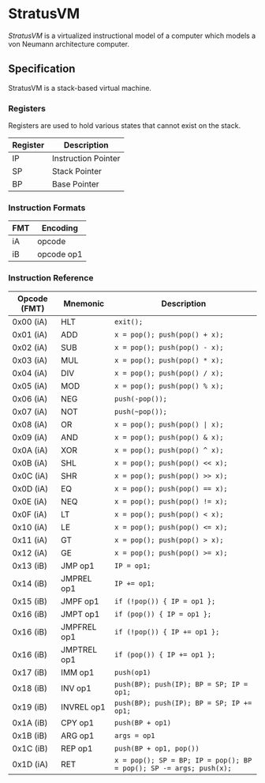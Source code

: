 # StratusVM

*StratusVM* is a virtualized instructional model of a computer which models a von Neumann architecture computer. 

## Specification

StratusVM is a stack-based virtual machine.

### Registers
Registers are used to hold various states that cannot exist on the stack.

Register | Description
---------|-------------------------------------------------------------
IP       | Instruction Pointer
SP       | Stack Pointer
BP       | Base Pointer

### Instruction Formats
FMT     | Encoding
--------|---------------------
iA      | opcode
iB      | opcode op1

### Instruction Reference
Opcode (FMT) | Mnemonic            | Description
-------------|---------------------|------------------------------------------------------------------
0x00 (iA)    | HLT                 | `exit();`
0x01 (iA)    | ADD                 | `x = pop(); push(pop() + x);`
0x02 (iA)    | SUB                 | `x = pop(); push(pop() - x);`
0x03 (iA)    | MUL                 | `x = pop(); push(pop() * x);`
0x04 (iA)    | DIV                 | `x = pop(); push(pop() / x);`
0x05 (iA)    | MOD                 | `x = pop(); push(pop() % x);`
0x06 (iA)    | NEG                 | `push(-pop());`
0x07 (iA)    | NOT                 | `push(~pop());`
0x08 (iA)    | OR                  | `x = pop(); push(pop() \| x);`
0x09 (iA)    | AND                 | `x = pop(); push(pop() & x);`
0x0A (iA)    | XOR                 | `x = pop(); push(pop() ^ x);`
0x0B (iA)    | SHL                 | `x = pop(); push(pop() << x);`
0x0C (iA)    | SHR                 | `x = pop(); push(pop() >> x);`
0x0D (iA)    | EQ                  | `x = pop(); push(pop() == x);`
0x0E (iA)    | NEQ                 | `x = pop(); push(pop() != x);`
0x0F (iA)    | LT                  | `x = pop(); push(pop() < x);`
0x10 (iA)    | LE                  | `x = pop(); push(pop() <= x);`
0x11 (iA)    | GT                  | `x = pop(); push(pop() > x);`
0x12 (iA)    | GE                  | `x = pop(); push(pop() >= x);`
0x13 (iB)    | JMP op1             | `IP = op1;`
0x14 (iB)    | JMPREL op1          | `IP += op1;`
0x15 (iB)    | JMPF op1            | `if (!pop()) { IP = op1 };`
0x16 (iB)    | JMPT op1            | `if (pop()) { IP = op1 };`
0x16 (iB)    | JMPFREL op1         | `if (!pop()) { IP += op1 };`
0x16 (iB)    | JMPTREL op1         | `if (pop()) { IP += op1 };`
0x17 (iB)    | IMM op1             | `push(op1)`
0x18 (iB)    | INV op1             | `push(BP); push(IP); BP = SP; IP = op1;`
0x19 (iB)    | INVREL op1          | `push(BP); push(IP); BP = SP; IP += op1;`
0x1A (iB)	 | CPY op1		       | `push(BP + op1)`
0x1B (iB)    | ARG op1             | `args = op1`
0x1C (iB)    | REP op1             | `push(BP + op1, pop())`
0x1D (iA)    | RET                 | `x = pop(); SP = BP; IP = pop(); BP = pop(); SP -= args; push(x);`

